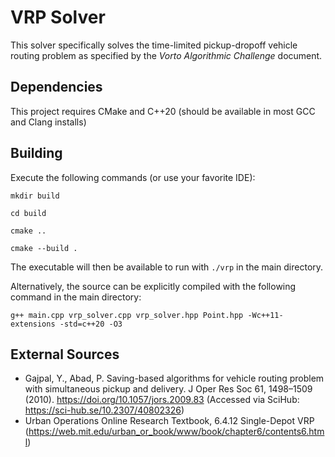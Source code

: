 # VRP Solver

This solver specifically solves the time-limited pickup-dropoff vehicle routing problem as specified by the *Vorto Algorithmic Challenge* document.

## Dependencies

This project requires CMake and C++20 (should be available in most GCC and Clang installs)

## Building

Execute the following commands (or use your favorite IDE):

`mkdir build`

`cd build`

`cmake ..`

`cmake --build .`

The executable will then be available to run with `./vrp` in the main directory.

Alternatively, the source can be explicitly compiled with the following command in the main directory:

`g++ main.cpp vrp_solver.cpp vrp_solver.hpp Point.hpp -Wc++11-extensions -std=c++20 -O3`

## External Sources

- Gajpal, Y., Abad, P. Saving-based algorithms for vehicle routing problem with simultaneous pickup and delivery. J Oper Res Soc 61, 1498–1509 (2010). https://doi.org/10.1057/jors.2009.83 (Accessed via SciHub: https://sci-hub.se/10.2307/40802326)
- Urban Operations Online Research Textbook, 6.4.12 Single-Depot VRP (https://web.mit.edu/urban_or_book/www/book/chapter6/contents6.html)